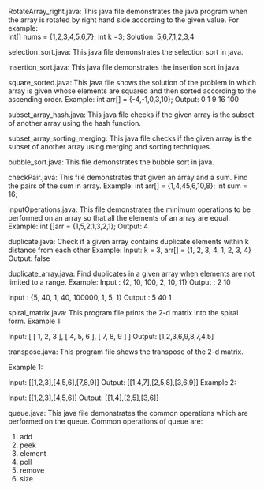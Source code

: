 RotateArray_right.java: This java file demonstrates the java program when the array is rotated by right hand side according to the given value. For example:  
int[] nums = {1,2,3,4,5,6,7};
int k =3;
Solution: 5,6,7,1,2,3,4

selection_sort.java: This java file demonstrates the selection sort in java.

insertion_sort.java: This java file demonstrates the insertion sort in java.

square_sorted.java: This java file shows the solution of the problem in which array is given whose elements are squared and then sorted according to the ascending order.
Example: int arr[] = {-4,-1,0,3,10};
Output: 0 1 9 16 100 

subset_array_hash.java: This java file checks if the given array is the subset of another array using the hash function.

subset_array_sorting_merging: This java file checks if the given array is the subset of another array using merging and sorting techniques.


bubble_sort.java: This file demonstrates the bubble sort in java.


checkPair.java: This file demonstrates that given an array and a sum. Find the pairs of the sum in array. 
Example:  int arr[] = {1,4,45,6,10,8};
       int sum = 16;
       
inputOperations.java: This file demonstrates the minimum operations to be performed on an array so that all the elements of an array are equal.
Example:   int []arr = {1,5,2,1,3,2,1};
Output: 4


duplicate.java: Check if a given array contains duplicate elements within k distance from each other
Example: Input: k = 3, arr[] = {1, 2, 3, 4, 1, 2, 3, 4}
Output: false

duplicate_array.java: Find duplicates in a given array when elements are not limited to a range.
Example:
Input : {2, 10, 100, 2, 10, 11}
Output : 2 10

Input : {5, 40, 1, 40, 100000, 1, 5, 1}
Output : 5 40 1

spiral_matrix.java: This program file prints the 2-d matrix into the spiral form.
Example 1:

Input:
[
 [ 1, 2, 3 ],
 [ 4, 5, 6 ],
 [ 7, 8, 9 ]
]
Output: [1,2,3,6,9,8,7,4,5]


transpose.java: This program file shows the transpose of the 2-d matrix.

Example 1:

Input: [[1,2,3],[4,5,6],[7,8,9]]
Output: [[1,4,7],[2,5,8],[3,6,9]]
Example 2:

Input: [[1,2,3],[4,5,6]]
Output: [[1,4],[2,5],[3,6]]

queue.java: This java file demonstrates the common operations which are performed on the queue.
Common operations of queue are:
1. add
2. peek
3. element
4. poll
5. remove
6. size